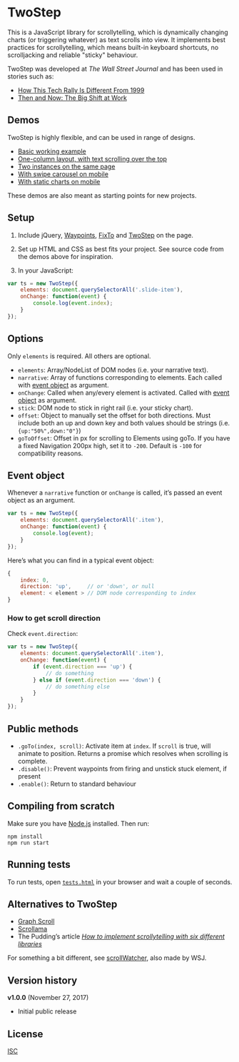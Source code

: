 # TwoStep

This is a JavaScript library for scrollytelling, which is dynamically changing charts (or triggering whatever) as text scrolls into view. It implements best practices for scrollytelling, which means built-in keyboard shortcuts, no scrolljacking and reliable "sticky" behaviour.

TwoStep was developed at _The Wall Street Journal_ and has been used in stories such as:

* [How This Tech Rally Is Different From 1999](https://www.wsj.com/graphics/how-this-tech-rally-is-different-from-1999/)
* [Then and Now: The Big Shift at Work](http://www.wsj.com/graphics/american-workplace-then-and-now/)

## Demos

TwoStep is highly flexible, and can be used in range of designs.

- [Basic working example](https://wsj.github.io/two-step/)
- [One-column layout, with text scrolling over the top](https://wsj.github.io/two-step/examples/one-column/)
- [Two instances on the same page](https://wsj.github.io/two-step/examples/two-instances/)
- [With swipe carousel on mobile](https://wsj.github.io/two-step/examples/mobile-swipe/)
- [With static charts on mobile](https://wsj.github.io/two-step/examples/mobile-scroll/)

These demos are also meant as starting points for new projects.

## Setup

1. Include jQuery, [Waypoints](http://imakewebthings.com/waypoints/), [FixTo](https://github.com/bbarakaci/fixto) and [TwoStep](dist/two-step.js) on the page.

2. Set up HTML and CSS as best fits your project. See source code from the demos above for inspiration.

3. In your JavaScript:

```js
var ts = new TwoStep({
    elements: document.querySelectorAll('.slide-item'),
    onChange: function(event) {
        console.log(event.index);
    }
});
```

## Options

Only `elements` is required. All others are optional.

- `elements`: Array/NodeList of DOM nodes (i.e. your narrative text).
- `narrative`: Array of functions corresponding to elements. Each called with [event object](#event-object) as argument.
- `onChange`: Called when any/every element is activated. Called with [event object](#event-object) as argument.
- `stick`: DOM node to stick in right rail (i.e. your sticky chart).
- `offset`: Object to manually set the offset for both directions. Must include both an up and down key and both values should be strings (i.e. `{up:"50%",down:"0"}`)
- `goToOffset`: Offset in px for scrolling to Elements using goTo. If you have a fixed Navigation 200px high, set it to `-200`. Default is `-100` for compatibility reasons.

## Event object

Whenever a `narrative` function or `onChange` is called, it’s passed an event object as an argument.

```js
var ts = new TwoStep({
    elements: document.querySelectorAll('.item'),
    onChange: function(event) {
        console.log(event);
    }
});
```

Here’s what you can find in a typical event object:

```js
{
    index: 0,
    direction: 'up',     // or 'down', or null
    element: < element > // DOM node corresponding to index
}
```

### How to get scroll direction

Check `event.direction`:

```js
var ts = new TwoStep({
    elements: document.querySelectorAll('.item'),
    onChange: function(event) {
        if (event.direction === 'up') {
            // do something
        } else if (event.direction === 'down') {
            // do something else
        }
    }
});
```

## Public methods

- `.goTo(index, scroll)`: Activate item at `index`. If `scroll` is true, will animate to position. Returns a promise which resolves when scrolling is complete.
- `.disable()`: Prevent waypoints from firing and unstick stuck element, if present
- `.enable()`: Return to standard behaviour

## Compiling from scratch

Make sure you have [Node.js](https://nodejs.org/en/) installed. Then run:

    npm install
    npm run start

## Running tests

To run tests, open [`tests.html`](http://github.com/wsj/two-step/tests.html) in your browser and wait a couple of seconds.

## Alternatives to TwoStep

* [Graph Scroll](https://github.com/1wheel/graph-scroll)
* [Scrollama](https://github.com/russellgoldenberg/scrollama/)
* The Pudding’s article _[How to implement scrollytelling with six different libraries](https://pudding.cool/process/how-to-implement-scrollytelling/)_

For something a bit different, see [scrollWatcher](https://github.com/WSJ/scroll-watcher), also made by WSJ.

## Version history

**v1.0.0** (November 27, 2017)

- Initial public release

## License

[ISC](/LICENSE)
